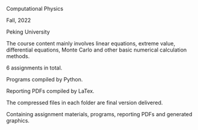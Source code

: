 Computational Physics

Fall, 2022

Peking University



The course content mainly involves linear equations, extreme value, differential equations, Monte Carlo and other basic numerical calculation methods.



6 assignments in total.



Programs compiled by Python.

Reporting PDFs compiled by LaTex.



The compressed files in each folder are final version delivered.

Containing assignment materials, programs, reporting PDFs and generated graphics.